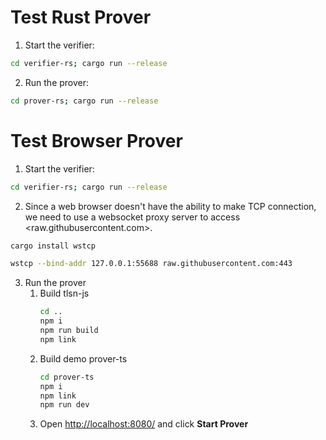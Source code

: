 # Test Rust Prover

1. Start the verifier:
```bash
cd verifier-rs; cargo run --release
```
2. Run the prover:
```bash
cd prover-rs; cargo run --release
```

# Test Browser Prover
1. Start the verifier:
```bash
cd verifier-rs; cargo run --release
```
2. Since a web browser doesn't have the ability to make TCP connection, we need to use a websocket proxy server to access <raw.githubusercontent.com>.
```bash
cargo install wstcp

wstcp --bind-addr 127.0.0.1:55688 raw.githubusercontent.com:443
```
3. Run the prover
    1. Build tlsn-js
        ```bash
        cd ..
        npm i
        npm run build
        npm link
        ```
    2. Build demo prover-ts
        ```bash
        cd prover-ts
        npm i
        npm link
        npm run dev
        ```
    3. Open <http://localhost:8080/> and click **Start Prover**
